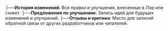├──**История изменений**: Все правки и улучшения, внесенные в Лор или сюжет.
├──**Предложения по улучшению**: Запись идей для будущих изменений и улучшений.
├──**Отзывы и критика**: Место для записей обратной связи от других разработчиков или читателей.